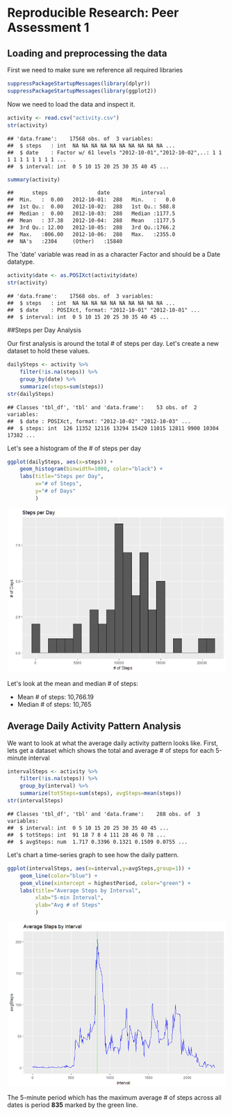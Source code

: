 # Reproducible Research: Peer Assessment 1

## Loading and preprocessing the data

First we need to make sure we reference all required libraries

```r
suppressPackageStartupMessages(library(dplyr))
suppressPackageStartupMessages(library(ggplot2))
```

Now we need to load the data and inspect it.

```r
activity <- read.csv("activity.csv")
str(activity)
```

```
## 'data.frame':	17568 obs. of  3 variables:
##  $ steps   : int  NA NA NA NA NA NA NA NA NA NA ...
##  $ date    : Factor w/ 61 levels "2012-10-01","2012-10-02",..: 1 1 1 1 1 1 1 1 1 1 ...
##  $ interval: int  0 5 10 15 20 25 30 35 40 45 ...
```

```r
summary(activity)
```

```
##      steps                date          interval     
##  Min.   :  0.00   2012-10-01:  288   Min.   :   0.0  
##  1st Qu.:  0.00   2012-10-02:  288   1st Qu.: 588.8  
##  Median :  0.00   2012-10-03:  288   Median :1177.5  
##  Mean   : 37.38   2012-10-04:  288   Mean   :1177.5  
##  3rd Qu.: 12.00   2012-10-05:  288   3rd Qu.:1766.2  
##  Max.   :806.00   2012-10-06:  288   Max.   :2355.0  
##  NA's   :2304     (Other)   :15840
```

The 'date' variable was read in as a character Factor and should be a Date datatype.

```r
activity$date <- as.POSIXct(activity$date)
str(activity)
```

```
## 'data.frame':	17568 obs. of  3 variables:
##  $ steps   : int  NA NA NA NA NA NA NA NA NA NA ...
##  $ date    : POSIXct, format: "2012-10-01" "2012-10-01" ...
##  $ interval: int  0 5 10 15 20 25 30 35 40 45 ...
```


##Steps per Day Analysis

Our first analysis is around the total # of steps per day. Let's create a new dataset to hold these values.

```r
dailySteps <- activity %>%
    filter(!is.na(steps)) %>%
    group_by(date) %>%
    summarize(steps=sum(steps))
str(dailySteps)
```

```
## Classes 'tbl_df', 'tbl' and 'data.frame':	53 obs. of  2 variables:
##  $ date : POSIXct, format: "2012-10-02" "2012-10-03" ...
##  $ steps: int  126 11352 12116 13294 15420 11015 12811 9900 10304 17382 ...
```

Let's see a histogram of the # of steps per day

```r
ggplot(dailySteps, aes(x=steps)) +
    geom_histogram(binwidth=1000, color="black") +
    labs(title="Steps per Day", 
         x="# of Steps", 
         y="# of Days"
         )
```

![](ActivityMonitoringAnalysis_files/figure-html/dailystepshisto-1.png)<!-- -->

Let's look at the mean and median # of steps:

* Mean # of steps: 10,766.19
* Median # of steps: 10,765

## Average Daily Activity Pattern Analysis

We want to look at what the average daily activity pattern looks like.  First, lets get a dataset which shows the total and average # of steps for each 5-minute interval

```r
intervalSteps <- activity %>%
    filter(!is.na(steps)) %>%
    group_by(interval) %>%
    summarize(totSteps=sum(steps), avgSteps=mean(steps))
str(intervalSteps)
```

```
## Classes 'tbl_df', 'tbl' and 'data.frame':	288 obs. of  3 variables:
##  $ interval: int  0 5 10 15 20 25 30 35 40 45 ...
##  $ totSteps: int  91 18 7 8 4 111 28 46 0 78 ...
##  $ avgSteps: num  1.717 0.3396 0.1321 0.1509 0.0755 ...
```




Let's chart a time-series graph to see how the daily pattern.

```r
ggplot(intervalSteps, aes(x=interval,y=avgSteps,group=1)) +
    geom_line(color="blue") +
    geom_vline(xintercept = highestPeriod, color="green") +
    labs(title="Average Steps by Interval",
         xlab="5-min Interval",
         ylab="Avg # of Steps"
         )
```

![](ActivityMonitoringAnalysis_files/figure-html/avgpatternchart-1.png)<!-- -->

The 5-minute period which has the maximum average # of steps across all dates is period **835** marked by the green line.
